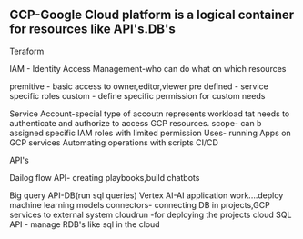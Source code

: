 ## GCP-Google Cloud platform is a logical container for resources like API's.DB's
Teraform

IAM - Identity Access Management-who can do what on which resources

premitive -  basic access to owner,editor,viewer
pre defined - service specific roles
custom - define specific permission for custom needs

Service Account-special type of accoutn represents workload tat needs to authenticate and authorize to access GCP resources.
scope- can b assigned specific IAM roles with limited permission 
Uses- running Apps on GCP services
      Automating operations with scripts CI/CD

API's

Dailog flow API- creating playbooks,build chatbots

Big query API-DB(run sql queries)
Vertex AI-AI application work....deploy machine learning models
connectors- connecting DB in projects,GCP services to external system
cloudrun -for deploying the projects
cloud SQL API - manage RDB's like sql in the cloud
